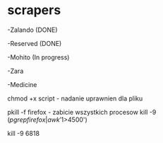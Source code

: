 # scrapers

-Zalando (DONE)

-Reserved (DONE)

-Mohito (In progress)


-Zara


-Medicine

chmod +x script - nadanie uprawnien dla pliku

pkill -f firefox - zabicie wszystkich procesow
kill -9 $(pgrep firefox | awk '$1>4500')

kill -9 6818
